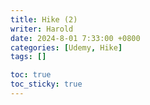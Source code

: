 ```yaml
---
title: Hike (2)
writer: Harold
date: 2024-8-01 7:33:00 +0800
categories: [Udemy, Hike]
tags: []

toc: true
toc_sticky: true
---
```


